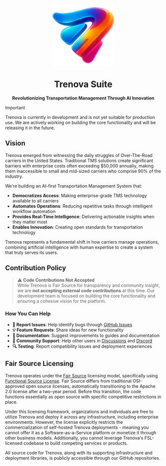 <div align="center">
  <img src="./assets/logo.webp" alt="Trenova Logo" width="200">
  <h1 align="center"><b>Trenova Suite</b></h1>
  
  **Revolutionizing Transportation Management Through AI Innovation**
  
</div>

> [!IMPORTANT]
> Trenova is currently in development and is not yet suitable for production use.
> We are actively working on building the core functionality and will be releasing it in the future.

## Vision

Trenova emerged from witnessing the daily struggles of Over-The-Road carriers in the United States. Traditional TMS solutions create significant barriers with enterprise costs often exceeding $50,000 annually, making them inaccessible to small and mid-sized carriers who comprise 90% of the industry.

We're building an AI-first Transportation Management System that:

- **Democratizes Access**: Making enterprise-grade TMS technology available to all carriers
- **Automates Operations**: Reducing repetitive tasks through intelligent workflow automation
- **Provides Real-Time Intelligence**: Delivering actionable insights when they matter most
- **Enables Innovation**: Creating open standards for transportation technology

Trenova represents a fundamental shift in how carriers manage operations, combining artificial intelligence with human expertise to create a system that truly serves its users.

## Contribution Policy

> ⚠️ **Code Contributions Not Accepted**  
> While Trenova is Fair Source for transparency and community insight, we are **not accepting external code contributions** at this time. Our development team is focused on building the core functionality and ensuring a cohesive vision for the platform.

### How You Can Help

- **🐛 Report Issues**: Help identify bugs through [GitHub Issues](https://github.com/emoss08/trenova/issues)
- **💡 Feature Requests**: Share ideas for new functionality
- **📝 Documentation**: Suggest improvements to guides and documentation
- **🤝 Community Support**: Help other users in [Discussions](https://github.com/emoss08/trenova/discussions) and [Discord](https://discord.gg/XDBqyvrryq)
- **🔍 Testing**: Report compatibility issues and deployment experiences

## Fair Source Licensing

Trenova operates under the [Fair Source](https://fair.io/) licensing model, specifically using [Functional Source License](https://fsl.software/). Fair Source differs from traditional OSI-approved open source licenses, automatically transitioning to the Apache 2.0 license after a two-year period. Before this transition, the code functions essentially as open source with specific competitive restrictions in place.

Under this licensing framework, organizations and individuals are free to utilize Trenova and deploy it across any infrastructure, including enterprise environments. However, the license explicitly restricts the commercialization of self-hosted Trenova deployments - meaning you cannot offer it as a Software-as-a-Service platform or monetize it through other business models. Additionally, you cannot leverage Trenova's FSL-licensed codebase to build competing services or products.

All source code for Trenova, along with its supporting infrastructure and deployment libraries, is publicly accessible through our GitHub repositories.
